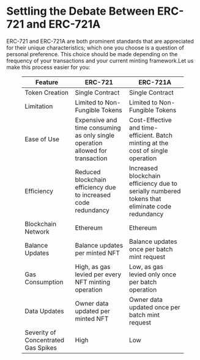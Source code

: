 # Settling the Debate Between ERC-721 and ERC-721A

ERC-721 and ERC-721A are both prominent standards that are appreciated for their unique characteristics; which one you choose is a question of personal preference. This choice should be made depending on the frequency of your transactions and your current minting framework.Let us make this process easier for you:

</p>
<figure class="table">
    <table>
        <thead>
            <tr>
                <th>
                    <strong>Feature</strong>
                </th>
                <th>
                    <strong>ERC-721</strong>
                </th>
                <th>
                    <strong>ERC-721A</strong>
                </th>
            </tr>
        </thead>
        <tbody>
            <tr>
                <td>
                    Token Creation
                </td>
                <td>
                    Single Contract
                </td>
                <td>
                    Single Contract
                </td>
            </tr>
            <tr>
                <td>
                    Limitation
                </td>
                <td>
                    Limited to Non-Fungible Tokens
                </td>
                <td>
                    Limited to Non-Fungible Tokens
                </td>
            </tr>
            <tr>
                <td>
                    Ease of Use
                </td>
                <td>
                    Expensive and time consuming as only single operation allowed for transaction
                </td>
                <td>
                    Cost-Effective and time-efficient. Batch minting at the cost of single operation
                </td>
            </tr>
            <tr>
                <td>
                    Efficiency
                </td>
                <td>
                    Reduced blockchain efficiency due to increased code redundancy
                </td>
                <td>
                    Increased blockchain efficiency due to serially numbered tokens that eliminate code redundancy
                </td>
            </tr>
            <tr>
                <td>
                    Blockchain Network
                </td>
                <td>
                    Ethereum
                </td>
                <td>
                    Ethereum
                </td>
            </tr>
            <tr>
                <td>
                    Balance Updates
                </td>
                <td>
                    Balance updates per minted NFT
                </td>
                <td>
                    Balance updates once per batch mint request
                </td>
            </tr>
            <tr>
                <td>
                    Gas Consumption
                </td>
                <td>
                    High, as gas levied per every NFT minting operation
                </td>
                <td>
                    Low, as gas levied only once per batch operation
                </td>
            </tr>
            <tr>
                <td>
                    Data Updates
                </td>
                <td>
                    Owner data updated per minted NFT
                </td>
                <td>
                    Owner data updated once per batch mint request
                </td>
            </tr>
            <tr>
                <td>
                    Severity of Concentrated Gas Spikes
                </td>
                <td>
                    High
                </td>
                <td>
                    Low
                </td>
            </tr>
        </tbody>
    </table>
</figure>
